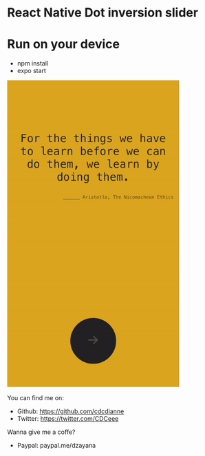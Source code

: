 # React Native Dot inversion slider

# Run on your device

- npm install
- expo start

![Dot inversion animation](react-native-dot-inversion-animation.gif)


You can find me on:

- Github: https://github.com/cdcdianne
- Twitter: https://twitter.com/CDCeee


Wanna give me a coffe?

- Paypal: paypal.me/dzayana
